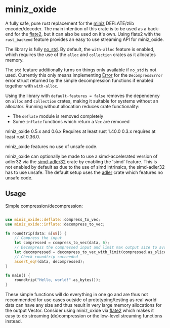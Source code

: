 # miniz_oxide

A fully safe, pure rust replacement for the [miniz](https://github.com/richgel999/miniz) DEFLATE/zlib encoder/decoder.
The main intention of this crate is to be used as a back-end for the [flate2](https://github.com/alexcrichton/flate2-rs), but it can also be used on it's own. Using flate2 with the ```rust_backend``` feature provides an easy to use streaming API for miniz_oxide.

The library is fully [no_std](https://docs.rust-embedded.org/book/intro/no-std.html). By default, the `with-alloc` feature is enabled, which requires the use of the `alloc` and `collection` crates as it allocates memory.

The `std` feature additionally turns on things only available if `no_std` is not used. Currently this only means implementing [Error](https://doc.rust-lang.org/stable/std/error/trait.Error.html) for the `DecompressError` error struct returned by the simple decompression functions if enabled together with `with-alloc`.

Using the library with `default-features = false` removes the dependency on `alloc`
and `collection` crates, making it suitable for systems without an allocator.
Running without allocation reduces crate functionality:

- The `deflate` module is removed completely
- Some `inflate` functions which return a `Vec` are removed

miniz_oxide 0.5.x and 0.6.x Requires at least rust 1.40.0 0.3.x requires at least rust 0.36.0.

miniz_oxide features no use of unsafe code.

miniz_oxide can optionally be made to use a simd-accelerated version of adler32 via the [simd-adler32](https://crates.io/crates/simd-adler32) crate by enabling the 'simd' feature. This is not enabled by default as due to the use of simd intrinsics, the simd-adler32 has to use unsafe. The default setup uses the [adler](https://crates.io/crates/adler) crate which features no unsafe code.

## Usage
Simple compression/decompression:
```rust

use miniz_oxide::deflate::compress_to_vec;
use miniz_oxide::inflate::decompress_to_vec;

fn roundtrip(data: &[u8]) {
    // Compress the input
    let compressed = compress_to_vec(data, 6);
    // Decompress the compressed input and limit max output size to avoid going out of memory on large/malformed input.
    let decompressed = decompress_to_vec_with_limit(compressed.as_slice(), 60000).expect("Failed to decompress!");
    // Check roundtrip succeeded
    assert_eq!(data, decompressed);
}

fn main() {
    roundtrip("Hello, world!".as_bytes());
}

```
These simple functions will do everything in one go and are thus not recommended for use cases outside of prototyping/testing as real world data can have any size and thus result in very large memory allocations for the output Vector. Consider using miniz_oxide via [flate2](https://github.com/alexcrichton/flate2-rs) which makes it easy to do streaming (de)compression or the low-level streaming functions instead.
